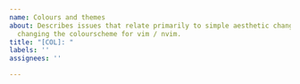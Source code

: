 ```yaml
---
name: Colours and themes
about: Describes issues that relate primarily to simple aesthetic changes, such as
  changing the colourscheme for vim / nvim.
title: "[COL]: "
labels: ''
assignees: ''

---
```




